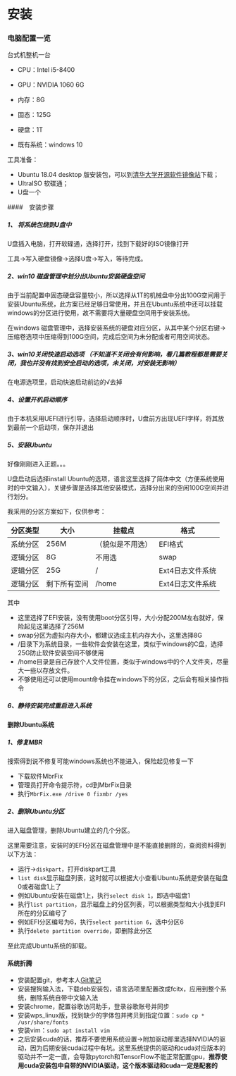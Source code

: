 # 安装

### 电脑配置一览

台式机整机一台

* CPU：Intel i5-8400

* GPU：NVIDIA 1060 6G

* 内存：8G

* 固态：125G

* 硬盘：1T

* 既有系统：windows 10

  

工具准备：

* Ubuntu 18.04 desktop 版安装包，可以到[清华大学开源软件镜像站](https://mirrors.tuna.tsinghua.edu.cn/ubuntu-releases/bionic/)下载；
* UltraISO 软碟通；
* U盘一个



####　安装步骤

##### 1、 将系统包烧到U盘中

U盘插入电脑，打开软碟通，选择打开，找到下载好的ISO镜像打开

工具->写入硬盘镜像->选择U盘->写入，等待完成。

##### 2、win10 磁盘管理中划分出Ubuntu安装硬盘空间

由于当前配置中固态硬盘容量较小，所以选择从1T的机械盘中分出100G空间用于安装Ubuntu系统，此方案已经足够日常使用，并且在Ubuntu系统中还可以挂载windows的分区进行使用，故不需要将大量硬盘空间用于安装系统。

在windows 磁盘管理中，选择安装系统的硬盘对应分区，从其中某个分区右键->压缩卷选项中压缩得到100G空间，完成后空间为未分配或者可用空间状态。

##### 3、win10关闭快速启动选项 （不知道不关闭会有何影响，看几篇教程都是需要关闭，我也并没有找到安全启动的选项，未关闭，对安装无影响）

在电源选项里，启动快速启动前边的√去掉

##### 4、设置开机启动顺序

由于本机采用UEFI进行引导，选择启动顺序时，U盘前方出现UEFI字样，将其放到最前一个启动项，保存并退出

##### 5、安装Ubuntu

好像刚刚进入正题。。。

U盘启动后选择install Ubuntu的选项，语言这里选择了简体中文（方便系统使用时的中文输入），关键步骤是选择其他安装模式，选择分出来的空闲100G空间并进行划分。

我采用的分区方案如下，仅供参考：

| 分区类型 | 大小         | 挂载点           | 格式             |
| -------- | ------------ | ---------------- | ---------------- |
| 系统分区 | 256M         | （貌似是不用选） | EFI格式          |
| 逻辑分区 | 8G           | 不用选           | swap             |
| 逻辑分区 | 25G          | /                | Ext4日志文件系统 |
| 逻辑分区 | 剩下所有空间 | /home            | Ext4日志文件系统 |

其中

- 这里选择了EFI安装，没有使用boot分区引导，大小分配200M左右就好，保险起见这里选择了256M
- swap分区为虚拟内存大小，都建议选成主机内存大小，这里选择8G
- /目录下为系统目录，一些软件会安装在这里，类似于windows的C盘，选择25G防止软件安装空间不够使用
- /home目录是自己存放个人文件位置，类似于windows中的个人文件夹，尽量大一些以存放文件。
- 不够使用还可以使用mount命令挂在windows下的分区，之后会有相关操作指令

##### 6、静待安装完成重启进入系统



#### 删除Ubuntu系统

##### 1、修复MBR

搜索得到说不修复可能windows系统也不能进入，保险起见修复一下

* 下载软件MbrFix
* 管理员打开命令提示符，cd到MbrFix目录
* 执行`MbrFix.exe /drive 0 fixmbr /yes `

##### 2、删除Ubuntu分区

进入磁盘管理，删除Ubuntu建立的几个分区。

这里需要注意，安装时的EFI分区在磁盘管理中是不能直接删除的，查阅资料得到以下方法：

* 运行->`diskpart`，打开diskpart工具
* `list disk`显示磁盘列表，这时就可以根据大小查看Ubuntu系统是安装在磁盘0或者磁盘1上了
* 例如Ubuntu安装在磁盘1上，执行`select disk 1`，即选中磁盘1
* 执行`list partition`，显示磁盘上的分区列表，可以根据类型和大小找到EFI所在的分区编号了
* 例如EFI分区编号为6，执行`select partition 6`，选中分区6
* 执行`delete partition override`，即删除此分区

至此完成Ubuntu系统的卸载。



####  系统折腾

* 安装配置git，参考本人[Git笔记](https://github.com/zcgeqian/notes/blob/master/git_note.md)
* 安装搜狗输入法，下载deb安装包，语言选项里配置改成fcitx，应用到整个系统，删除系统自带中文输入法
* 安装chrome，配置谷歌访问助手，登录谷歌账号并同步
* 安装wps_linux版，找到缺少的字体包并拷贝到指定位置：`sudo cp * /usr/share/fonts`
* 安装vim：`sudo apt install vim` 
* 之后安装cuda的话，推荐不要使用系统设置->附加驱动那里选择NVIDIA的驱动，因为后期安装cuda过程中有坑。这里系统提供的驱动和cuda对应版本的驱动并不一定一直，会导致pytorch和TensorFlow不能正常配置gpu，**推荐使用cuda安装包中自带的NVIDIA驱动，这个版本驱动和cuda一定是配套的**

